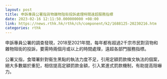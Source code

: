 ```yaml
---
layout: post
title: 申訴專員公署指貨物雜物阻街投訴處理時間遠超服務指標
date: 2023-02-16 12:11:50.000000000 +08:00
link: https://news.rthk.hk/rthk/ch/component/k2/1688125-20230216.htm
categories: rthk
---
```


申訴專員公署的調查發現，2018至2021年間，每年都有超過2千宗市民對貨物和雜物阻街的投訴，要需時兩個月或以上的時間處理，遠超各部門服務指標。

公署又指，食環署針對衞生黑點的執法力度不足，引用定額罰款條文執法的個案，絕大多數屬於重犯，相信提高定額罰款金額，引入累進式罰款機制，有助提高阻嚇力。
